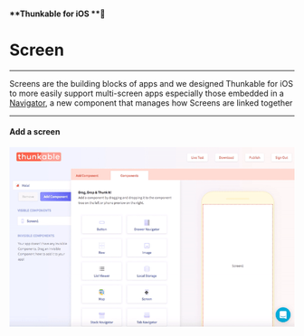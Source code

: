 #### **Thunkable for iOS **

# Screen

---

Screens are the building blocks of apps and we designed Thunkable for iOS to more easily support multi-screen apps especially those embedded in a [Navigator](/ios/components/navigators/README.md), a new component that manages how Screens are linked together

---

#### Add a screen

![](/assets/add-screen-ios-1.gif)

